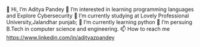 👋 Hi, I’m Aditya Pandey
👀 I’m interested in learning programming languages and Explore Cybersecurity
🌱 I’m currently studying at Lovely Professional University,Jalandhar punjab;
🌱 I’m currently learning python
🌱 I’m persuing B.Tech in computer science and engineering.
📫 How to reach me https://www.linkedin.com/in/adityazpandey
